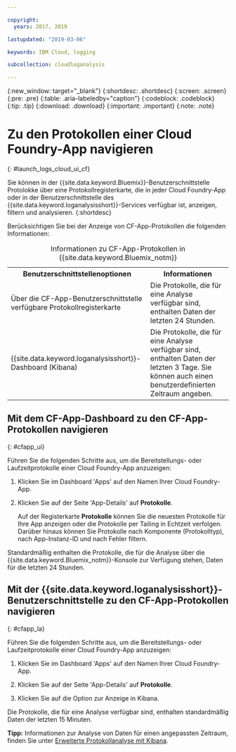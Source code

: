 ```yaml
---

copyright:
  years: 2017, 2019

lastupdated: "2019-03-06"

keywords: IBM Cloud, logging

subcollection: cloudloganalysis

---
```


{:new_window: target="_blank"}
{:shortdesc: .shortdesc}
{:screen: .screen}
{:pre: .pre}
{:table: .aria-labeledby="caption"}
{:codeblock: .codeblock}
{:tip: .tip}
{:download: .download}
{:important: .important}
{:note: .note}

# Zu den Protokollen einer Cloud Foundry-App navigieren
{: #launch_logs_cloud_ui_cf}

Sie können in der {{site.data.keyword.Bluemix}}-Benutzerschnittstelle Protolokke über eine Protokollregisterkarte, die in jeder Cloud Foundry-App oder in der Benutzerschnittstelle des {{site.data.keyword.loganalysisshort}}-Services verfügbar ist, anzeigen, filtern und analysieren.
{:shortdesc}

Berücksichtigen Sie bei der Anzeige von CF-App-Protokollen die folgenden Informationen: 

<table>
  <caption>Informationen zu CF-App-Protokollen in {{site.data.keyword.Bluemix_notm}}</caption>
  <tr>
    <th>Benutzerschnittstellenoptionen</th>
    <th>Informationen</th>
  </tr>
  <tr>
    <td>Über die CF-App-Benutzerschnittstelle verfügbare Protokollregisterkarte </td>
    <td>Die Protokolle, die für eine Analyse verfügbar sind, enthalten Daten der letzten 24 Stunden.</td>
  </tr>
  <tr>
    <td>{{site.data.keyword.loganalysisshort}}-Dashboard (Kibana)</td>
    <td>Die Protokolle, die für eine Analyse verfügbar sind, enthalten Daten der letzten 3 Tage. Sie können auch einen benutzerdefinierten Zeitraum angeben.</td>
  </tr>
</table>


## Mit dem CF-App-Dashboard zu den CF-App-Protokollen navigieren 
{: #cfapp_ui}

Führen Sie die folgenden Schritte aus, um die Bereitstellungs- oder Laufzeitprotokolle einer Cloud Foundry-App anzuzeigen:

1. Klicken Sie im Dashboard 'Apps' auf den Namen Ihrer Cloud Foundry-App. 
    
2. Klicken Sie auf der Seite 'App-Details' auf **Protokolle**.
    
    Auf der Registerkarte **Protokolle** können Sie die neuesten Protokolle für Ihre App anzeigen oder die Protokolle per Tailing in Echtzeit verfolgen. Darüber hinaus können Sie Protokolle nach Komponente (Protokolltyp), nach App-Instanz-ID und nach Fehler filtern.
    
Standardmäßig enthalten die Protokolle, die für die Analyse über die {{site.data.keyword.Bluemix_notm}}-Konsole zur Verfügung stehen, Daten für die letzten 24 Stunden.


## Mit der {{site.data.keyword.loganalysisshort}}-Benutzerschnittstelle zu den CF-App-Protokollen navigieren 
{: #cfapp_la}

Führen Sie die folgenden Schritte aus, um die Bereitstellungs- oder Laufzeitprotokolle einer Cloud Foundry-App anzuzeigen:

1. Klicken Sie im Dashboard 'Apps' auf den Namen Ihrer Cloud Foundry-App. 
    
2. Klicken Sie auf der Seite 'App-Details' auf **Protokolle**.
    
3. Klicken Sie auf die Option zur Anzeige in Kibana.

Die Protokolle, die für eine Analyse verfügbar sind, enthalten standardmäßig Daten der letzten 15 Minuten.

**Tipp:** Informationen zur Analyse von Daten für einen angepassten Zeitraum, finden Sie unter [Erweiterte Protokollanalyse mit Kibana](/docs/services/CloudLogAnalysis/kibana?topic=cloudloganalysis-analyzing_logs_Kibana#analyzing_logs_Kibana). 


